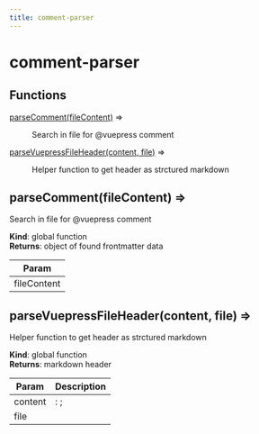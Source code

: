 ```yaml
---
title: comment-parser
---
```


# comment-parser

## Functions

<dl>
<dt><a href="#parseComment">parseComment(fileContent)</a> ⇒</dt>
<dd><p>Search in file for @vuepress comment</p>
</dd>
<dt><a href="#parseVuepressFileHeader">parseVuepressFileHeader(content, file)</a> ⇒</dt>
<dd><p>Helper function to get header as strctured markdown</p>
</dd>
</dl>

<a name="parseComment"></a>

## parseComment(fileContent) ⇒
Search in file for @vuepress comment

**Kind**: global function  
**Returns**: object of found frontmatter data  

| Param |
| --- |
| fileContent | 

<a name="parseVuepressFileHeader"></a>

## parseVuepressFileHeader(content, file) ⇒
Helper function to get header as strctured markdown

**Kind**: global function  
**Returns**: markdown header  

| Param | Description |
| --- | --- |
| content | : ; |
| file |  |

